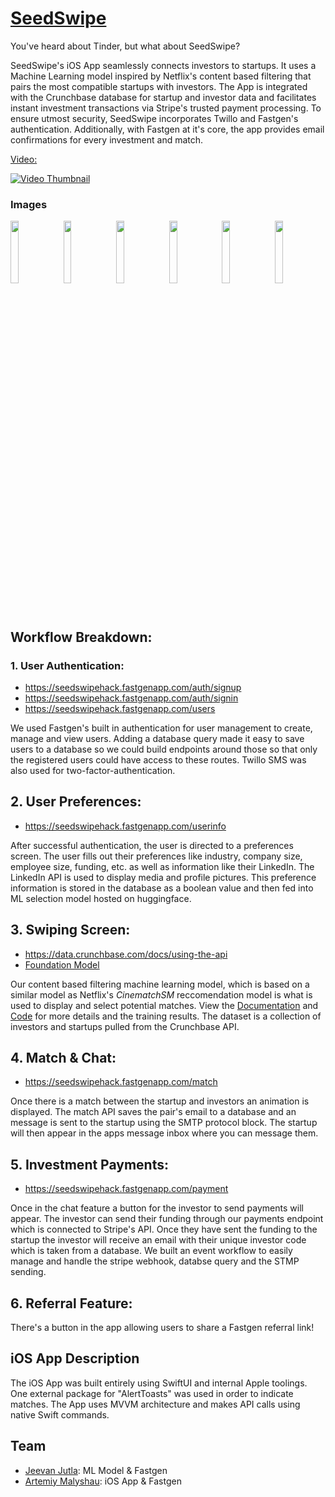 # [SeedSwipe](https://twitter.com/SeedSwipe)
You've heard about Tinder, but what about SeedSwipe? 

SeedSwipe's iOS App seamlessly connects investors to startups. It uses a Machine Learning model inspired by Netflix's content based filtering that pairs the most compatible startups with investors. The App is integrated with the Crunchbase database for startup and investor data and facilitates instant investment transactions via Stripe's trusted payment processing. To ensure utmost security, SeedSwipe incorporates Twillo and Fastgen's authentication. Additionally, with Fastgen at it's core, the app provides email confirmations for every investment and match.

[Video:](https://www.youtube.com/watch?v=8A-XHYUh-Mg)

[![Video Thumbnail](https://img.youtube.com/vi/8A-XHYUh-Mg/maxresdefault.jpg)](https://www.youtube.com/watch?v=8A-XHYUh-Mg)


### Images
<img src="https://github.com/nkoorty/SeedSwipe/assets/80065244/07382df8-4003-4cba-bd3f-29e419beae08" width=16% height=16%>
<img src="https://github.com/nkoorty/SeedSwipe/assets/80065244/6e435f6b-2f60-4edf-840e-8da2d0abb075" width=16% height=16%>
<img src="https://github.com/nkoorty/SeedSwipe/assets/80065244/222ef022-6bae-4f59-9742-bf656188e020" width=16% height=16%>
<img src="https://github.com/nkoorty/SeedSwipe/assets/80065244/9a00aa43-e031-4e4e-bd65-d536012ffd89" width=16% height=16%>
<img src="https://github.com/nkoorty/SeedSwipe/assets/80065244/6ccd7aa9-b1ce-4e25-979c-bb5f278508bf" width=16% height=16%>
<img src="https://github.com/nkoorty/SeedSwipe/assets/80065244/45eba53c-a4d1-4b96-a7b0-43ca0dbbf5d7" width=16% height=16%>

## Workflow Breakdown:
### **1. User Authentication:**

- https://seedswipehack.fastgenapp.com/auth/signup
- https://seedswipehack.fastgenapp.com/auth/signin
- https://seedswipehack.fastgenapp.com/users

We used Fastgen's built in authentication for  user management to create, manage and view users. Adding a database query made it easy to save users to a database so we could build endpoints around those so that only the registered users could have access to these routes. Twillo SMS was also used for two-factor-authentication.

## **2. User Preferences:**

- https://seedswipehack.fastgenapp.com/userinfo

After successful authentication, the user is directed to a preferences screen. The user fills out their preferences like industry, company size, employee size, funding, etc. as well as information like their LinkedIn. The LinkedIn API is used to display media and profile pictures. This preference information is stored in the database as a boolean value and then fed into ML selection model hosted on huggingface.

## **3. Swiping Screen:**
- https://data.crunchbase.com/docs/using-the-api
- [Foundation Model](https://github.com/nkoorty/SeedSwipe/tree/main/ReccomendationModel)

Our content based filtering machine learning model, which is based on a similar model as Netflix's *CinematchSM* reccomendation model is what is used to display and select potential matches. View the [Documentation](https://github.com/nkoorty/SeedSwipe/blob/main/ReccomendationModel/README.md) and [Code](https://github.com/nkoorty/SeedSwipe/blob/main/ReccomendationModel/SeedSwipe_Model.ipynb) for more details and the training results. The dataset is a collection of investors and startups pulled from the Crunchbase API.

## **4. Match & Chat:**
- https://seedswipehack.fastgenapp.com/match

Once there is a match between the startup and investors an animation is displayed. The match API saves the pair's email to a database and an message is sent to the startup using the SMTP protocol block. The startup will then appear in the apps message inbox where you can message them.

## **5. Investment Payments:**
- https://seedswipehack.fastgenapp.com/payment

Once in the chat feature a button for the investor to send payments will appear. The investor can send their funding through our payments endpoint which is connected to Stripe's API. Once they have sent the funding to the startup the investor will receive an email with their unique investor code which is taken from a database. We built an event workflow to easily manage and handle the stripe webhook, databse query and the STMP sending.

## **6. Referral Feature:**
There's a button in the app allowing users to share a Fastgen referral link!

## iOS App Description
The iOS App was built entirely using SwiftUI and internal Apple toolings. One external package for "AlertToasts" was used in order to indicate matches. The App uses MVVM architecture and makes API calls using native Swift commands.

## Team

- [Jeevan Jutla](https://www.linkedin.com/in/jeevan-jutla/): ML Model & Fastgen
- [Artemiy Malyshau](https://www.linkedin.com/in/artemiy-malyshau/): iOS App & Fastgen


